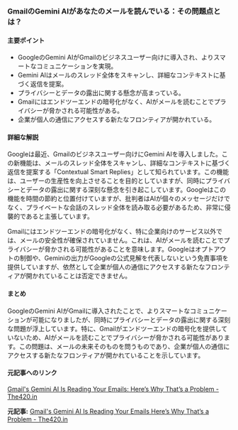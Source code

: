 ### GmailのGemini AIがあなたのメールを読んでいる：その問題点とは？

#### 主要ポイント
- GoogleのGemini AIがGmailのビジネスユーザー向けに導入され、よりスマートなコミュニケーションを実現。
- Gemini AIはメールのスレッド全体をスキャンし、詳細なコンテキストに基づく返信を提案。
- プライバシーとデータの露出に関する懸念が高まっている。
- Gmailにはエンドツーエンドの暗号化がなく、AIがメールを読むことでプライバシーが脅かされる可能性がある。
- 企業が個人の通信にアクセスする新たなフロンティアが開かれている。

#### 詳細な解説

Googleは最近、Gmailのビジネスユーザー向けにGemini AIを導入しました。この新機能は、メールのスレッド全体をスキャンし、詳細なコンテキストに基づく返信を提案する「Contextual Smart Replies」として知られています。この機能は、ユーザーの生産性を向上させることを目的としていますが、同時にプライバシーとデータの露出に関する深刻な懸念を引き起こしています。Googleはこの機能を時間の節約と位置付けていますが、批判者はAIが個々のメッセージだけでなく、プライベートな会話のスレッド全体を読み取る必要があるため、非常に侵襲的であると主張しています。

Gmailにはエンドツーエンドの暗号化がなく、特に企業向けのサービス以外では、メールの安全性が確保されていません。これは、AIがメールを読むことでプライバシーが脅かされる可能性があることを意味します。Googleはオプトアウトの制御や、Geminiの出力がGoogleの公式見解を代表しないという免責事項を提供していますが、依然として企業が個人の通信にアクセスする新たなフロンティアが開かれていることは否定できません。

#### まとめ

GoogleのGemini AIがGmailに導入されたことで、よりスマートなコミュニケーションが可能になりましたが、同時にプライバシーとデータの露出に関する深刻な問題が浮上しています。特に、Gmailがエンドツーエンドの暗号化を提供していないため、AIがメールを読むことでプライバシーが脅かされる可能性があります。この問題は、メールの未来そのものを問うものであり、企業が個人の通信にアクセスする新たなフロンティアが開かれていることを示しています。

#### 元記事へのリンク
[Gmail's Gemini AI Is Reading Your Emails: Here’s Why That’s a Problem - The420.in](https://the420.in/gmails-gemini-ai-is-reading-your-emails-heres-why-thats-a-problem/)

**元記事:** [Gmail's Gemini AI Is Reading Your Emails Here’s Why That’s a Problem - The420.in](https://the420.in/gmail-gemini-ai-update-smart-replies-privacy-encryption-warning/)
